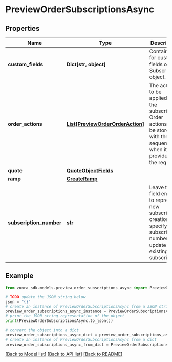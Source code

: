 # PreviewOrderSubscriptionsAsync


## Properties

Name | Type | Description | Notes
------------ | ------------- | ------------- | -------------
**custom_fields** | **Dict[str, object]** | Container for custom fields of a Subscription object.  | [optional] 
**order_actions** | [**List[PreviewOrderOrderAction]**](PreviewOrderOrderAction.md) | The actions to be applied to the subscription. Order actions will be stored with the sequence when it was provided in the request. | [optional] 
**quote** | [**QuoteObjectFields**](QuoteObjectFields.md) |  | [optional] 
**ramp** | [**CreateRamp**](CreateRamp.md) |  | [optional] 
**subscription_number** | **str** | Leave this field empty to represent new subscription creation, or specify a subscription number to update an existing subscription.  | [optional] 

## Example

```python
from zuora_sdk.models.preview_order_subscriptions_async import PreviewOrderSubscriptionsAsync

# TODO update the JSON string below
json = "{}"
# create an instance of PreviewOrderSubscriptionsAsync from a JSON string
preview_order_subscriptions_async_instance = PreviewOrderSubscriptionsAsync.from_json(json)
# print the JSON string representation of the object
print(PreviewOrderSubscriptionsAsync.to_json())

# convert the object into a dict
preview_order_subscriptions_async_dict = preview_order_subscriptions_async_instance.to_dict()
# create an instance of PreviewOrderSubscriptionsAsync from a dict
preview_order_subscriptions_async_from_dict = PreviewOrderSubscriptionsAsync.from_dict(preview_order_subscriptions_async_dict)
```
[[Back to Model list]](../README.md#documentation-for-models) [[Back to API list]](../README.md#documentation-for-api-endpoints) [[Back to README]](../README.md)


